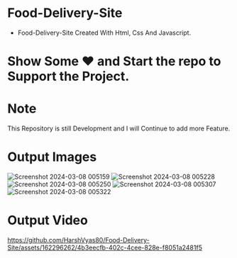 # Food-Delivery-Site
- Food-Delivery-Site Created With Html, Css And Javascript.
# Show Some ❤️ and Start the repo to Support the Project.
# Note
This Repository is still Development and I will Continue to add more Feature.
# Output Images
![Screenshot 2024-03-08 005159](https://github.com/HarshVyas80/Food-Delivery-Site/assets/162296262/601cbd87-30a0-4f7f-a110-5ae9428977f5)
![Screenshot 2024-03-08 005228](https://github.com/HarshVyas80/Food-Delivery-Site/assets/162296262/b1a6bb4d-27e8-42a9-b7f4-aed2a626722a)
![Screenshot 2024-03-08 005250](https://github.com/HarshVyas80/Food-Delivery-Site/assets/162296262/a32d108b-d7a1-4b90-8bec-5820cf1fd1cf)
![Screenshot 2024-03-08 005307](https://github.com/HarshVyas80/Food-Delivery-Site/assets/162296262/be520ed1-4dbf-4ff6-850f-49cfe060e091)
![Screenshot 2024-03-08 005322](https://github.com/HarshVyas80/Food-Delivery-Site/assets/162296262/ead9b24f-6886-44da-9591-141141182293)

# Output Video
https://github.com/HarshVyas80/Food-Delivery-Site/assets/162296262/4b3eecfb-402c-4cee-828e-f8051a2481f5





